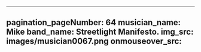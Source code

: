 ------
pagination_pageNumber: 64
musician_name: Mike
band_name: Streetlight Manifesto.
img_src: images/musician0067.png
onmouseover_src: 
------